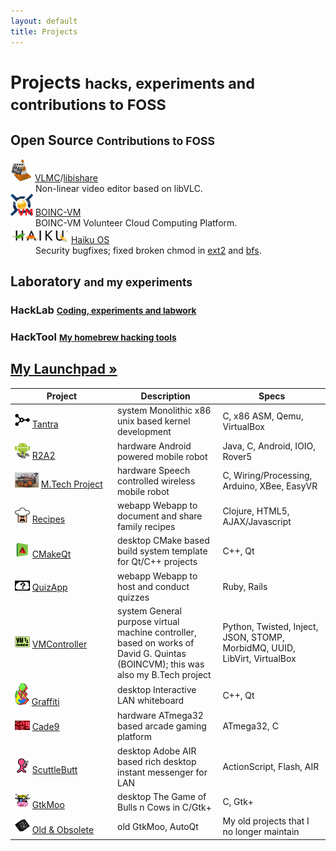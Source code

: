 ```yaml
---
layout: default
title: Projects
---
```


<div class="page-header">
  <h1 class="section">Projects <small>hacks, experiments and contributions to FOSS</small></h1>
</div>

<div class="row">
  <div class="span5">
    <h2>Open Source <small>Contributions to FOSS</small></h2>
    <dl>
      <dt><img src="/images/projects/vlmc-small.png"> <a href="http://trac.videolan.org/vlmc">VLMC</a>/<a href="https://github.com/rohityadav/libishare">libishare</a></dt>
      <dd>Non-linear video editor based on libVLC.</dd>
      <dt><img src="/images/projects/boincvm.png"> <a href="http://code.google.com/p/boincvm/">BOINC-VM</a></dt>
      <dd>BOINC-VM Volunteer Cloud Computing Platform.</dd>
      <dt><img src="/images/projects/haiku.png"> <a href="http://dev.haiku-os.org/ticket/6750">Haiku OS</a></dt>
      <dd>Security bugfixes; fixed broken chmod in <a href="http://cgit.haiku-os.org/haiku/commit/?id=hrev39379">ext2</a> and <a href="http://cgit.haiku-os.org/haiku/commit/?id=hrev39378">bfs</a>.</dd>
    </dl>
  </div>

  <div class="span5">
    <h2>Laboratory <small>and my experiments</small></h2>
    <h3>HackLab <small><a href="https://github.com/rohityadav/hacklab">Coding, experiments and labwork</a></small></h3>
    <h3>HackTool <small><a href="https://github.com/rohityadav/hacktools">My homebrew hacking tools</a></small></h3>
    <h2><a href="https://launchpad.net/~rohityadav/">My Launchpad »</a></h2>
  </div>
</div>

<table class="table table-striped table-bordered">
  <thead>
    <tr>
      <th style="min-width: 150px;">Project</th>
      <th>Description</th>
      <th>Specs</th>
    </tr>
  </thead>
  <tbody>
    <tr>
      <td><img src="/images/projects/tantra-small.png"> <a href="/projects/tantra">Tantra</a></td>
      <td><span class="label label-important">system</span> Monolithic x86 unix based kernel development</td>
      <td>C, x86 ASM, Qemu, VirtualBox</td>
    </tr>
    <tr>
      <td><img src="/images/projects/r2a2-small.png"> <a href="/projects/r2a2">R2A2</a></td>
      <td><span class="label notice">hardware</span> Android powered mobile robot</td>
      <td>Java, C, Android, IOIO, Rover5</td>
    </tr>
    <tr>
      <td><img src="/images/projects/mtp-small.png"> <a href="/projects/mtp">M.Tech Project</a></td>
      <td><span class="label notice">hardware</span> Speech controlled wireless mobile robot</td>
      <td>C, Wiring/Processing, Arduino, XBee, EasyVR</td>
    </tr>
    <tr>
      <td><img src="/images/projects/recipes-small.png"> <a href="/projects/recipes">Recipes</a></td>
      <td><span class="label label-success">webapp</span> Webapp to document and share family recipes</td>
      <td>Clojure, HTML5, AJAX/Javascript</td>
    </tr>
    <tr>
      <td><img src="/images/projects/cmakeqt-small.png"> <a href="/projects/cmakeqt">CMakeQt</a></td>
      <td><span class="label label-warning">desktop</span> CMake based build system template for Qt/C++ projects</td>
      <td>C++, Qt</td>
    </tr>
    <tr>
      <td><img src="/images/projects/quizapp-small.png"> <a href="/projects/quizapp">QuizApp</a></td>
      <td><span class="label label-success">webapp</span> Webapp to host and conduct quizzes</td>
      <td>Ruby, Rails</td>
    </tr>
    <tr>
      <td><img src="/images/projects/vmcontroller-small.png"> <a href="/projects/vmcontroller">VMController</a></td>
      <td><span class="label label-important">system</span> <a href="http://code.google.com/p/vmcontroller"></a> General purpose virtual machine controller, based on works of David G. Quintas (BOINCVM); this was also my B.Tech project</td>
      <td>Python, Twisted, Inject, JSON, STOMP, MorbidMQ, UUID, LibVirt, VirtualBox</td>
    </tr>
    <tr>
      <td><img src="/images/projects/graffiti-small.png"> <a href="/projects/graffiti">Graffiti</a></td>
      <td><span class="label label-warning">desktop</span> Interactive LAN whiteboard</td>
      <td>C++, Qt</td>
    </tr>
    <tr>
      <td><img src="/images/projects/cade9-small.png"> <a href="/projects/cade9">Cade9</a></td>
      <td><span class="label notice">hardware</span> ATmega32 based arcade gaming platform</td>
      <td>ATmega32, C</td>
    </tr>
    <tr>
      <td><img src="/images/projects/scuttlebutt-small.png"> <a href="/projects/scuttlebutt">ScuttleButt</a></td>
      <td><span class="label label-warning">desktop</span> Adobe AIR based rich desktop instant messenger for LAN</td>
      <td>ActionScript, Flash, AIR</td>
    </tr>
    <tr>
      <td><img src="/images/projects/gtkmoo-small.png"> <a href="/projects/gtkmoo">GtkMoo</a></td>
      <td><span class="label label-warning">desktop</span> The Game of Bulls n Cows in C/Gtk+</td>
      <td>C, Gtk+</td>
    </tr>
    <tr>
      <td><img src="/images/projects/obsolete-small.png"> <a href="/projects/old">Old & Obsolete</a></td>
      <td><span class="label">old</span> GtkMoo, AutoQt</td>
      <td>My old projects that I no longer maintain</td>
    </tr>
  </tbody>
</table>
